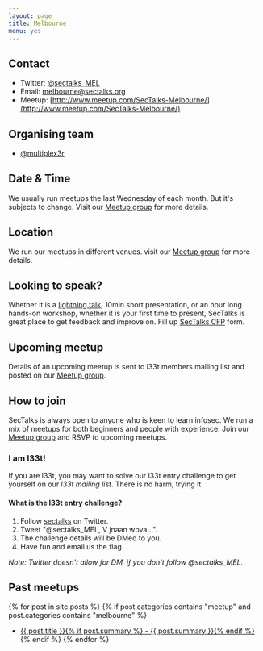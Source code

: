 ```yaml
---
layout: page
title: Melbourne
menu: yes
---
```


## Contact 

* Twitter: [@sectalks_MEL](https://twitter.com/sectalks_MEL)
* Email: [melbourne@sectalks.org](mailto:melbourne@sectalks.org)
* Meetup: [http://www.meetup.com/SecTalks-Melbourne/](http://www.meetup.com/SecTalks-Melbourne/)

## Organising team 

* [@multiplex3r](https://twitter.com/multiplex3r) 

## Date & Time 

We usually run meetups the last Wednesday of each month. But it's subjects to change. Visit our [Meetup group](http://www.meetup.com/SecTalks-Melbourne/) for more details.

## Location 

We run our meetups in different venues. visit our [Meetup group](http://www.meetup.com/SecTalks-Melbourne/) for more details.

## Looking to speak?

Whether it is a [lightning talk](https://en.wikipedia.org/wiki/Lightning_talk), 10min short presentation, or an hour long hands-on workshop, whether it is your first time to present, SecTalks is great place to get feedback and improve on.
Fill up [SecTalks CFP](http://j.mp/sectalkscfp) form.

## Upcoming meetup 

Details of an upcoming meetup is sent to l33t members mailing list 
and posted on our [Meetup group](http://www.meetup.com/SecTalks-Melbourne/).

## How to join

SecTalks is always open to anyone who is keen to learn infosec.
We run a mix of meetups for both beginners and people with experience.
Join our [Meetup group](http://www.meetup.com/SecTalks-Melbourne/) and
RSVP to upcoming meetups. 

### I am l33t!

If you are l33t, you may want
to solve our l33t entry challenge to get yourself
on our *l33t mailing list*. There is no harm, trying it.

#### What is the l33t entry challenge?

1. Follow [sectalks](https://twitter.com/sectalks_MEL) on Twitter.
1. Tweet "@sectalks_MEL, V jnaan wbva...".
1. The challenge details will be DMed to you.
1. Have fun and email us the flag.

*Note: Twitter doesn't allow for DM, if you don't follow @sectalks_MEL.*

## Past meetups 

{% for post in site.posts %}
{% if post.categories contains "meetup" and post.categories contains "melbourne" %}
* <a href="{{ post.url | prepend: site.baseurl | prepend: site.url }}">{{ post.title }}{% if post.summary %} - {{ post.summary }}{% endif %}</a>
{% endif %}
{% endfor %}

